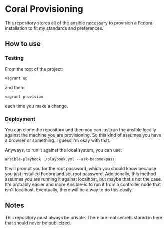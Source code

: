 # Coral Provisioning

This repository stores all of the ansible necessary to provision a Fedora installation 
to fit my standards and preferences.

## How to use

### Testing

From the root of the project:

    vagrant up 

and then:

    vagrant provision

each time you make a change.

### Deployment

You can clone the repository and then you can just run the ansible locally against the 
machine you are provisioning. So this kind of assumes you have a browser or something. 
I guess I'm okay with that.

Anyways, to run it against the local system, you can use:

    ansible-playbook ./playbook.yml --ask-become-pass

It will prompt you for the root password, which you should know because you just 
installed Fedora and set root password. Additionally, this method assumes you are running
it against localhost, but maybe that's not the case. It's probably easier and more 
Ansible-ic to run it from a controller node that isn't localhost. Eventually, there will
be a way to do this easily.

## Notes

This repository must always be private. There are real secrets stored in here that 
should never be publicized.
